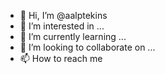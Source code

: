 - 👋 Hi, I’m @aalptekins
- 👀 I’m interested in ...
- 🌱 I’m currently learning ...
- 💞️ I’m looking to collaborate on ...
- 📫 How to reach me 

<!---
aalptekins/aalptekins is a ✨ special ✨ repository because its `README.md` (this file) appears on your GitHub profile.
You can click the Preview link to take a look at your changes.
--->
